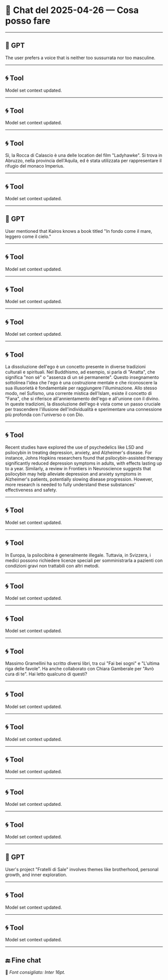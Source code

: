 # 📅 Chat del 2025-04-26 — Cosa posso fare

---

## 🤖 **GPT**

The user prefers a voice that is neither too sussurrata nor too masculine.

---

## 🌀 **Tool**

Model set context updated.

---

## 🌀 **Tool**

Model set context updated.

---

## 🌀 **Tool**

Sì, la Rocca di Calascio è una delle location del film "Ladyhawke". Si trova in Abruzzo, nella provincia dell'Aquila, ed è stata utilizzata per rappresentare il rifugio del monaco Imperius.

---

## 🌀 **Tool**

Model set context updated.

---

## 🤖 **GPT**

User mentioned that Kairos knows a book titled "In fondo come il mare, leggero come il cielo."

---

## 🌀 **Tool**

Model set context updated.

---

## 🌀 **Tool**

Model set context updated.

---

## 🌀 **Tool**

Model set context updated.

---

## 🌀 **Tool**

La dissoluzione dell'ego è un concetto presente in diverse tradizioni culturali e spirituali. Nel Buddhismo, ad esempio, si parla di "Anatta", che significa "non sé" o "assenza di un sé permanente". Questo insegnamento sottolinea l'idea che l'ego è una costruzione mentale e che riconoscere la sua illusorietà è fondamentale per raggiungere l'illuminazione. Allo stesso modo, nel Sufismo, una corrente mistica dell'Islam, esiste il concetto di "Fana", che si riferisce all'annientamento dell'ego e all'unione con il divino. In queste tradizioni, la dissoluzione dell'ego è vista come un passo cruciale per trascendere l'illusione dell'individualità e sperimentare una connessione più profonda con l'universo o con Dio.

---

## 🌀 **Tool**

Recent studies have explored the use of psychedelics like LSD and psilocybin in treating depression, anxiety, and Alzheimer's disease. For instance, Johns Hopkins researchers found that psilocybin-assisted therapy significantly reduced depression symptoms in adults, with effects lasting up to a year. Similarly, a review in Frontiers in Neuroscience suggests that psilocybin may help alleviate depression and anxiety symptoms in Alzheimer's patients, potentially slowing disease progression. However, more research is needed to fully understand these substances' effectiveness and safety.

---

## 🌀 **Tool**

Model set context updated.

---

## 🌀 **Tool**

In Europa, la psilocibina è generalmente illegale. Tuttavia, in Svizzera, i medici possono richiedere licenze speciali per somministrarla a pazienti con condizioni gravi non trattabili con altri metodi.

---

## 🌀 **Tool**

Model set context updated.

---

## 🌀 **Tool**

Model set context updated.

---

## 🌀 **Tool**

Massimo Gramellini ha scritto diversi libri, tra cui "Fai bei sogni" e "L'ultima riga delle favole". Ha anche collaborato con Chiara Gamberale per "Avrò cura di te". Hai letto qualcuno di questi?

---

## 🌀 **Tool**

Model set context updated.

---

## 🌀 **Tool**

Model set context updated.

---

## 🌀 **Tool**

Model set context updated.

---

## 🌀 **Tool**

Model set context updated.

---

## 🌀 **Tool**

Model set context updated.

---

## 🤖 **GPT**

User's project "Fratelli di Sale" involves themes like brotherhood, personal growth, and inner exploration.

---

## 🌀 **Tool**

Model set context updated.

---

## 🌀 **Tool**

Model set context updated.

---

## 🔚 Fine chat

📌 *Font consigliato: Inter 16pt.*
